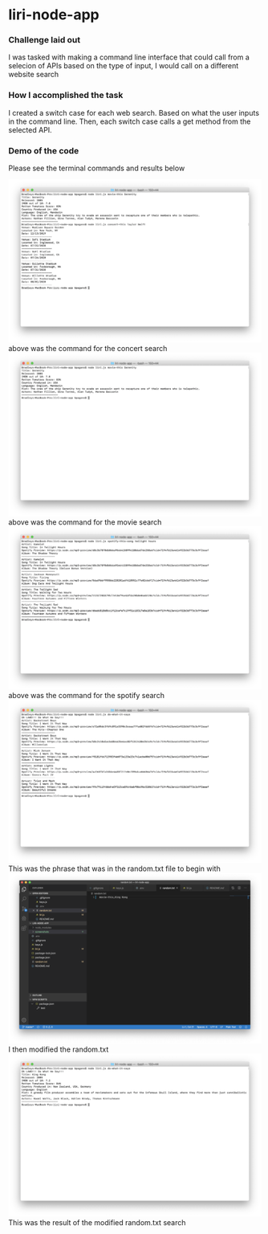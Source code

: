 # liri-node-app

### Challenge laid out
I was tasked with making a command line interface that could call from a selecion of APIs
based on the type of input, I would call on a different website search

### How I accomplished the task
I created a switch case for each web search.  Based on what the user inputs in the command line.  Then, each switch case calls a get method from the selected API.

### Demo of the code

Please see the terminal commands and results below

![concert](./screenshots/concert-this.png)
above was the command for the concert search
![movie](./screenshots/movie-this.png)
above was the command for the movie search
![spotify](./screenshots/spotify-this.png)
above was the command for the spotify search
![random](./screenshots/what-it-says1.png)
This was the phrase that was in the random.txt file to begin with
![modify](/screenshots/modified.png)
I then modified the random.txt
![random2](./screenshots/what-it-says2.png)
This was the result of the modified random.txt search
